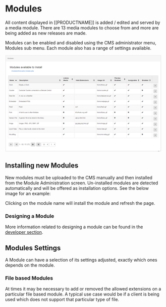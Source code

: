<!--toc=media-->
# Modules
All content displayed in [[PRODUCTNAME]] is added / edited and served by a media module. There are 13 media modules to choose from and more are being added as new releases are made.

Modules can be enabled and disabled using the CMS administrator menu, Modules sub menu. Each module also has a range of settings available.

![Module List](img/media_module_admin.png)


## Installing new Modules

New modules must be uploaded to the CMS manually and then installed from the Module Administration screen. Un-installed modules are detected automatically and will be offered as installation options. See the below image for an example:

Clicking on the module name will install the module and refresh the page.

### Designing a Module

More information related to designing a module can be found in the [developer section](advanced_modules.html).

## Modules Settings

A Module can have a selection of its settings adjusted, exactly which ones depends on the module.

### File based Modules

At times it may be necessary to add or removed the allowed extensions on a particular file based module. A typical use case would be if a client is being used which does not support that particular type of file.